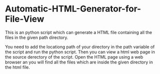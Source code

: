 # Automatic-HTML-Generator-for-File-View
This is an python script which can generate a HTML file containing all the files in the given path directory. 

You need to add the locationg path of your directory in the path variable of the script and run the python script. Then you can view a html web page in the source derectory of the script. Open the HTML page using a web browser an you will find all the files which are inside the given directory in the html file.
